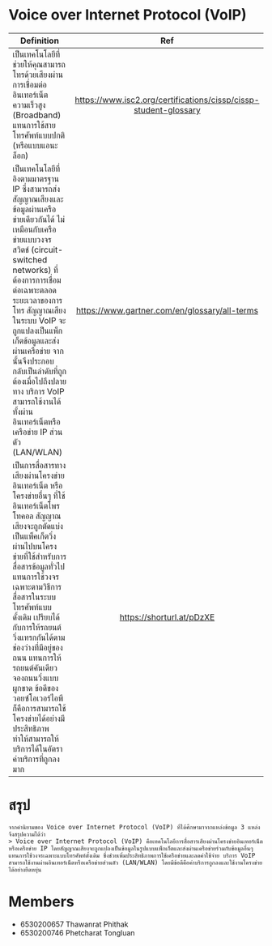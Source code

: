 # Voice over Internet Protocol (VoIP)
| Definition    | Ref   |
|-----|:-----:|       
|เป็นเทคโนโลยีที่ช่วยให้คุณสามารถโทรด้วยเสียงผ่านการเชื่อมต่ออินเทอร์เน็ตความเร็วสูง (Broadband) แทนการใช้สายโทรศัพท์แบบปกติ (หรือแบบแอนะล็อก) | https://www.isc2.org/certifications/cissp/cissp-student-glossary|
|เป็นเทคโนโลยีที่อิงตามมาตรฐาน IP ซึ่งสามารถส่งสัญญาณเสียงและข้อมูลผ่านเครือข่ายเดียวกันได้ ไม่เหมือนกับเครือข่ายแบบวงจรสวิตช์ (circuit-switched networks) ที่ต้องการการเชื่อมต่อเฉพาะตลอดระยะเวลาของการโทร สัญญาณเสียงในระบบ VoIP จะถูกแปลงเป็นแพ็กเก็ตข้อมูลและส่งผ่านเครือข่าย จากนั้นจึงประกอบกลับเป็นลำดับที่ถูกต้องเมื่อไปถึงปลายทาง บริการ VoIP สามารถใช้งานได้ทั้งผ่านอินเทอร์เน็ตหรือเครือข่าย IP ส่วนตัว (LAN/WLAN) | https://www.gartner.com/en/glossary/all-terms|
|เป็นการสื่อสารทางเสียงผ่านโครงข่ายอินเทอร์เน็ต หรือโครงข่ายอื่นๆ ที่ใช้อินเทอร์เน็ตโพรโทคอล สัญญาณเสียงจะถูกตัดแบ่งเป็นแพ็คเก็ตวิ่งผ่านไปบนโครงข่ายที่ใช้สำหรับการสื่อสารข้อมูลทั่วไป แทนการใช้วงจรเฉพาะตามวิธีการสื่อสารในระบบโทรศัพท์แบบดั้งเดิม เปรียบได้กับการให้รถยนต์วิ่งแทรกกันได้ตามช่องว่างที่มีอยู่ของถนน แทนการให้รถยนต์คันเดียวจองถนนวิ่งแบบผูกขาด ข้อดีของวอยซ์โอเวอร์ไอพีก็คือการสามารถใช้โครงข่ายได้อย่างมีประสิทธิภาพ ทำให้สามารถให้บริการได้ในอัตราค่าบริการที่ถูกลงมาก|https://shorturl.at/pDzXE |
# สรุป
    จากคำนิยามของ Voice over Internet Protocol (VoIP) ที่ได้ศึกษามาจากแหล่งข้อมูล 3 แหล่ง จึงสรุปความได้ว่า
    > Voice over Internet Protocol (VoIP) คือเทคโนโลยีการสื่อสารเสียงผ่านโครงข่ายอินเทอร์เน็ต
    หรือเครือข่าย IP โดยสัญญาณเสียงจะถูกแปลงเป็นข้อมูลในรูปแบบแพ็กเก็ตและส่งผ่านเครือข่ายร่วมกับข้อมูลอื่นๆ แทนการใช้วงจรเฉพาะแบบโทรศัพท์ดั้งเดิม ซึ่งช่วยเพิ่มประสิทธิภาพการใช้เครือข่ายและลดค่าใช้จ่าย บริการ VoIP สามารถใช้งานผ่านอินเทอร์เน็ตหรือเครือข่ายส่วนตัว (LAN/WLAN) โดยมีข้อดีคือค่าบริการถูกลงและใช้งานโครงข่ายได้อย่างยืดหยุ่น
# Members
- 6530200657 Thawanrat Phithak
- 6530200746 Phetcharat Tongluan



